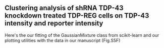 ## Clustering analysis of shRNA TDP-43 knockdown treated TDP-REG cells on TDP-43 intensity and reporter intensity

Here's the our fitting of the GaussianMixture class from scikit-learn and our plotting utilities with the data in our manuscript (Fig.S5F)
